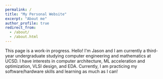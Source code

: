 ```yaml
---
permalink: /
title: "My Personal Website"
excerpt: "About me"
author_profile: true
redirect_from: 
  - /about/
  - /about.html
---
```


This page is a work-in progress. Hello! I'm Jason and I am currently a third-year undergraduate studying computer engineering and mathematics at UCSD. I have interests in computer architecture, ML acceleration and optimization, VLSI design, and EDA. Currently, I am practicing my software/hardware skills and learning as much as I can!
<!---This is the front page of a website that is powered by the [academicpages template](https://github.com/academicpages/academicpages.github.io) and hosted on GitHub pages. [GitHub pages](https://pages.github.com) is a free service in which websites are built and hosted from code and data stored in a GitHub repository, automatically updating when a new commit is made to the respository. This template was forked from the [Minimal Mistakes Jekyll Theme](https://mmistakes.github.io/minimal-mistakes/) created by Michael Rose, and then extended to support the kinds of content that academics have: publications, talks, teaching, a portfolio, blog posts, and a dynamically-generated CV. You can fork [this repository](https://github.com/academicpages/academicpages.github.io) right now, modify the configuration and markdown files, add your own PDFs and other content, and have your own site for free, with no ads! An older version of this template powers my own personal website at [stuartgeiger.com](http://stuartgeiger.com), which uses [this Github repository](https://github.com/staeiou/staeiou.github.io). -->
